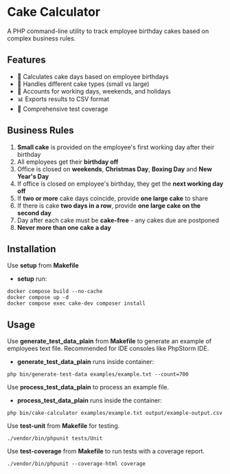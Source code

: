 # Cake Calculator

A PHP command-line utility to track employee birthday cakes based on complex business rules.

## Features

- 📅 Calculates cake days based on employee birthdays
- 🎂 Handles different cake types (small vs large)
- 🏢 Accounts for working days, weekends, and holidays
- 📊 Exports results to CSV format
- 🧪 Comprehensive test coverage

## Business Rules

1. **Small cake** is provided on the employee's first working day after their birthday
2. All employees get their **birthday off**
3. Office is closed on **weekends**, **Christmas Day**, **Boxing Day** and **New Year's Day**
4. If office is closed on employee's birthday, they get the **next working day off**
5. If **two or more** cake days coincide, provide **one large cake** to share
6. If there is cake **two days in a row**, provide **one large cake on the second day**
7. Day after each cake must be **cake-free** - any cakes due are postponed
8. **Never more than one cake a day**

## Installation

Use **setup** from **Makefile**
- **setup** run:
```
docker compose build --no-cache
docker compose up -d
docker compose exec cake-dev composer install
```

## Usage

Use **generate_test_data_plain** from **Makefile** to generate an example of employees text file.
Recommended for IDE consoles like PhpStorm IDE.
- **generate_test_data_plain** runs inside container:
```
php bin/generate-test-data examples/example.txt --count=700
```

Use **process_test_data_plain** to process an example file.
- **process_test_data_plain** runs inside the container:
```
php bin/cake-calculator examples/example.txt output/example-output.csv
```

Use **test-unit** from **Makefile** for testing.
```
./vendor/bin/phpunit tests/Unit
```

Use **test-coverage** from **Makefile** to run tests with a coverage report.
```
./vendor/bin/phpunit --coverage-html coverage
```
